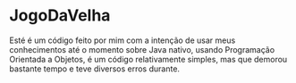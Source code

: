 # JogoDaVelha
Esté é um código feito por mim com a intenção de usar meus conhecimentos até o momento sobre Java nativo, usando Programação Orientada a Objetos, é um código relativamente simples, mas que demorou bastante tempo e teve diversos erros durante.
